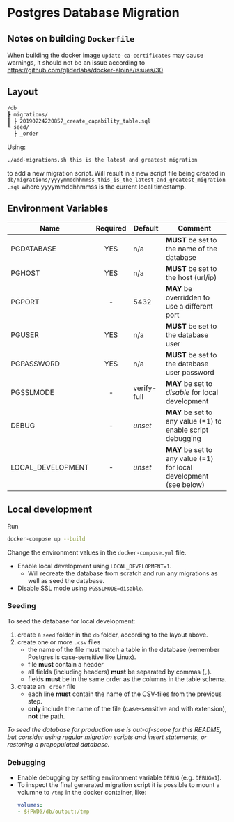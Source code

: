 # Postgres Database Migration

## Notes on building `Dockerfile`

When building the docker image `update-ca-certificates` may cause warnings, it should not be an issue according to https://github.com/gliderlabs/docker-alpine/issues/30

## Layout

```bash
/db
┣ migrations/
┃ ┣ 20190224220857_create_capability_table.sql
┗ seed/
  ┣ _order
```

Using:

```bash
./add-migrations.sh this is the latest and greatest migration
```

to add a new migration script. Will result in a new script file being created in `db/migrations/yyyymmddhhmmss_this_is_the_latest_and_greatest_migration.sql` where yyyymmddhhmmss is the current local timestamp.

## Environment Variables

| Name              | Required | Default     | Comment                                                            |
|-------------------|:--------:|-------------|--------------------------------------------------------------------|
| PGDATABASE        |    YES   | n/a         | **MUST** be set to the name of the database                        |
| PGHOST            |    YES   | n/a         | **MUST** be set to the host (url/ip)                               |
| PGPORT            |     -    | 5432        | **MAY** be overridden to use a different port                      |
| PGUSER            |    YES   | n/a         | **MUST** be set to the database user                               |
| PGPASSWORD        |    YES   | n/a         | **MUST** be set to the database user password                      |
| PGSSLMODE         |     -    | verify-full | **MAY** be set to *disable* for local development                  |
| DEBUG             |     -    | *unset*     | **MAY** be set to any value (=1) to enable script debugging        |
| LOCAL_DEVELOPMENT |     -    | *unset*     | **MAY** be set to any value (=1) for local development (see below) |

## Local development

Run

```bash
docker-compose up --build
```
Change the environment values in the `docker-compose.yml` file.

* Enable local development using `LOCAL_DEVELOPMENT=1`.
    *  Will recreate the database from scratch and run any migrations as well as seed the database.
* Disable SSL mode using `PGSSLMODE=disable`.

### Seeding

To seed the database for local development:

1. create a `seed` folder in the `db` folder, according to the layout above.
1. create one or more `.csv` files
    * the name of the file must match a table in the database (remember Postgres is case-sensitive like Linux).
    * file **must** contain a header
    * all fields (including headers) **must** be separated by commas (`,`).
    * fields **must** be in the same order as the columns in the table schema.
1. create an `_order` file
    * each line **must** contain the name of the CSV-files from the previous step.
    * **only** include the name of the file (case-sensitive and with extension), **not** the path.

*To seed the database for production use is out-of-scope for this README, but consider using regular migration scripts and insert statements, or restoring a prepopulated database.*

### Debugging

* Enable debugging by setting environment variable `DEBUG` (e.g. `DEBUG=1`).
* To inspect the final generated migration script it is possible to mount a volumne to `/tmp` in the docker container, like:
    ```yaml
    volumes:
    - ${PWD}/db/output:/tmp
    ```
